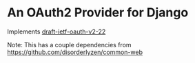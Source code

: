 # An OAuth2 Provider for Django

Implements [draft-ietf-oauth-v2-22](http://tools.ietf.org/html/draft-ietf-oauth-v2-22)

Note: This has a couple dependencies from https://github.com/disorderlyzen/common-web